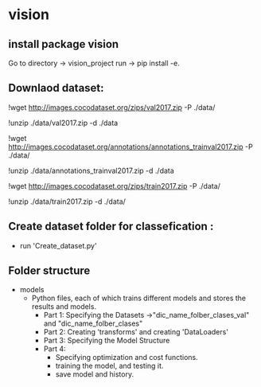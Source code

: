 # vision
## install package vision
Go to directory -> vision_project
run -> pip install -e.



## Downlaod dataset: 
  !wget http://images.cocodataset.org/zips/val2017.zip -P ./data/

  !unzip ./data/val2017.zip -d ./data

  !wget http://images.cocodataset.org/annotations/annotations_trainval2017.zip -P ./data/

  !unzip ./data/annotations_trainval2017.zip -d ./data

  !wget http://images.cocodataset.org/zips/train2017.zip -P ./data/

  !unzip ./data/train2017.zip -d ./data/
  

## Create dataset folder for classefication :
- run 'Create_dataset.py'


## Folder structure
- models
  - Python files, each of which trains different models and stores the results and models.
    - Part 1: Specifying the Datasets ->"dic_name_folber_clases_val" and "dic_name_folber_clases"
    - Part 2: Creating 'transforms' and creating 'DataLoaders'
    - Part 3: Specifying the Model Structure
    - Part 4:
      - Specifying optimization and cost functions.
      - training the model, and testing it.
      - save model and history.